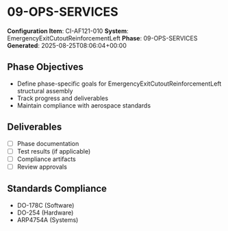 # 09-OPS-SERVICES

**Configuration Item**: CI-AF121-010
**System**: EmergencyExitCutoutReinforcementLeft
**Phase**: 09-OPS-SERVICES
**Generated**: 2025-08-25T08:06:04+00:00

## Phase Objectives
- Define phase-specific goals for EmergencyExitCutoutReinforcementLeft structural assembly
- Track progress and deliverables
- Maintain compliance with aerospace standards

## Deliverables
- [ ] Phase documentation
- [ ] Test results (if applicable)
- [ ] Compliance artifacts
- [ ] Review approvals

## Standards Compliance
- DO-178C (Software)
- DO-254 (Hardware)
- ARP4754A (Systems)

